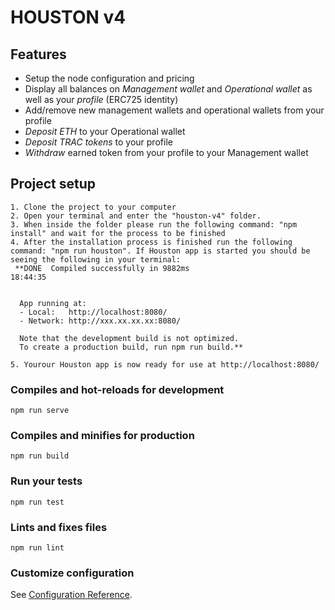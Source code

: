 # HOUSTON v4

## Features
- Setup the node configuration and pricing
- Display all balances on *Management wallet* and *Operational wallet* as well as your *profile* (ERC725 identity)
- Add/remove new management wallets and operational wallets from your profile
- *Deposit ETH* to your Operational wallet
- *Deposit TRAC tokens* to your profile
- *Withdraw* earned token from your profile to your Management wallet 

## Project setup
```
1. Clone the project to your computer
2. Open your terminal and enter the "houston-v4" folder.
3. When inside the folder please run the following command: "npm install" and wait for the process to be finished
4. After the installation process is finished run the following command: "npm run houston". If Houston app is started you should be seeing the following in your terminal: 
 **DONE  Compiled successfully in 9882ms                                                                                                                                                                                                                                  18:44:35


  App running at:
  - Local:   http://localhost:8080/
  - Network: http://xxx.xx.xx.xx:8080/

  Note that the development build is not optimized.
  To create a production build, run npm run build.**
  
5. Yourour Houston app is now ready for use at http://localhost:8080/
```

### Compiles and hot-reloads for development
```
npm run serve
```

### Compiles and minifies for production
```
npm run build
```

### Run your tests
```
npm run test
```

### Lints and fixes files
```
npm run lint
```

### Customize configuration
See [Configuration Reference](https://cli.vuejs.org/config/).
